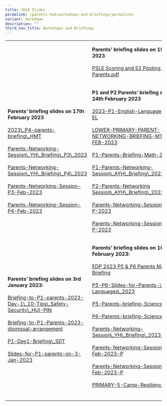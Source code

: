```yaml
---
title: 2024 Slides
permalink: /parents-hub/workshops-and-briefings/permalink/
variant: markdown
description: ""
third_nav_title: Workshops and Briefings
---
```

<table>
<tbody>
<tr>
<td rowspan="1" colspan="1">
<p></p>
</td>
<td rowspan="1" colspan="1">
<p><strong>Parents’ briefing slides on 19th&nbsp;May 2023</strong> 
<br>
<br><a href="https://drive.google.com/file/d/1_ri9dFL6XCtVwXxIhNg2_8ICstuqhw57/view?usp=sharing" rel="noopener noreferrer nofollow" target="_blank">PSLE Scoring and S1 Posting 2023 - Parents.pdf</a> 
<br>
</p>
</td>
</tr>
<tr>
<td rowspan="1" colspan="1">
<p><strong>Parents’ briefing slides on 17th February 2023</strong> 
<br>
<br><a href="https://drive.google.com/file/d/1Vb9qdlRLXpcV96h8PPjZEgPzBDHya5pm/view?usp=sharing" rel="noopener noreferrer nofollow" target="_blank">2023\_P4-parents-briefing\_HMT<br><br></a> 
<a href="https://drive.google.com/file/d/1kPpKlBFCAKHQOYXNxZD2K8RGe_NQnJ2k/view?usp=sharing" rel="noopener noreferrer nofollow" target="_blank">Parents-Networking-Session\_YH\_Briefing\_P3\_2023</a>
<br>
<br><a href="https://drive.google.com/file/d/1TuiNVTi_PFPxcjKXdTU0Y6da-URxaRej/view?usp=sharing" rel="noopener noreferrer nofollow" target="_blank">Parents-Networking-Session\_YH\_Briefing\_P4\_2023</a> 
<br>
<br><a href="https://drive.google.com/file/d/1QOfq6_prghJ6YiE2bxhU8ihlk7-2FVLP/view?usp=sharing" rel="noopener noreferrer nofollow" target="_blank">Parents-Networking-Session-P3-Feb-2023</a> 
<br>
<br><a href="https://drive.google.com/file/d/1LR3JfrIRBk0awSjN1bidEdg6Jk6Vz-ll/view?usp=share\_link" rel="noopener noreferrer nofollow" target="_blank">Parents-Networking-Session-P4-Feb-2023</a> 
<br>
</p>
</td>
<td rowspan="1" colspan="1">
<p><strong>P1 and P2 Parents’ briefing slides on 24th February 2023</strong> 
<br>
<br><a href="https://drive.google.com/file/d/1gA32gIsj9LNkAHsr3kdspRqWb8N3CuK2/view?usp=share\_link" rel="noopener noreferrer nofollow" target="_blank">2023-P1-English-Language-Briefing-EL <br><br></a> 
<a href="https://drive.google.com/file/d/1Jx8QiLOMQ3jujalf4i5VoMCD_VoOKxO0/view?usp=share\_link" rel="noopener noreferrer nofollow" target="_blank">LOWER-PRIMARY-PARENT-NETWORKING-BRIEFING-MTL-24-FEB-2023</a>
<br>
<br><a href="https://drive.google.com/file/d/11tzEOm8_HQ30-kqQPAxTMoAcI81HovEr/view?usp=share\_link" rel="noopener noreferrer nofollow" target="_blank">P1-Parents-Briefing-Math-2023</a> 
<br>
<br><a href="https://drive.google.com/file/d/1NY54TTFaPfiFTKs5Gf1kSU2VXv0ZjRPU/view?usp=share\_link" rel="noopener noreferrer nofollow" target="_blank">P1-Parents-Networking-Session\_AYH\_Briefing\_2023</a> 
<br>
<br><a href="https://drive.google.com/file/d/1kxfbBZafbAK7lrFSQrz-HleiDlpwt77t/view?usp=share\_link" rel="noopener noreferrer nofollow" target="_blank">P2-Parents-Networking Session\_AYH\_Briefing\_2023\_updated</a> 
<br>
<br><a href="https://drive.google.com/file/d/1wcCSXbIKBjsTIVekE1aVypwbNLbqAWh7/view?usp=share\_link" rel="noopener noreferrer nofollow" target="_blank">Parents-Networking-Session-P1-by-P-2023</a> 
<br>
<br><a href="https://drive.google.com/file/d/1iYsxL_lOoLvlfr7Qq7aV0fOHHq8DBqds/view?usp=sharing" rel="noopener noreferrer nofollow" target="_blank">Parents-Networking-Session-P2-by-P-2023</a> 
</p>
</td>
</tr>
<tr>
<td rowspan="1" colspan="1">
<p><strong>Parents’ briefing slides on 3rd January 2023:</strong> 
<br>
<br><a href="https://docs.google.com/presentation/d/1w8zmILRB5EFWI-iDezex6fD5Ga_7r4QR/edit?usp=share\_link&amp;ouid=109705388736542203935&amp;rtpof=true&amp;sd=true" rel="noopener noreferrer nofollow" target="_blank">Briefing-to-P1-parents-2023-Day-1\_10-Tips\_Safety-Security\_HUI-PIN<br></a> 
<br><a rel="noopener noreferrer nofollow" target="_blank"> </a><a href="https://docs.google.com/presentation/d/1QAZtlY7bFeXwZEIVpcgAr83TkUjulFTb/edit?usp=share\_link&amp;ouid=109705388736542203935&amp;rtpof=true&amp;sd=true" rel="noopener noreferrer nofollow" target="_blank">Briefing-to-P1-Parents-2023-dismissal-arrangement</a> 
<br>
<br><a href="https://docs.google.com/presentation/d/1VYD9PjfofhGR1B6nrfymOdy3QKLKr_gh/edit?usp=share\_link&amp;ouid=109705388736542203935&amp;rtpof=true&amp;sd=true" rel="noopener noreferrer nofollow" target="_blank">P1-Day1-Briefing\_SDT</a> 
<br>
<br><a href="https://docs.google.com/presentation/d/1cZF-SxAHxX5MSWzZZZpfRp-xO0KXt8qD/edit?usp=share\_link&amp;ouid=109705388736542203935&amp;rtpof=true&amp;sd=true" rel="noopener noreferrer nofollow" target="_blank">Slides-for-P1-parents-on-3-Jan-2023</a> 
</p>
</td>
<td rowspan="1" colspan="1">
<p><strong>Parents’ briefing slides on 10th February 2023:</strong> 
<br>
<br><a href="https://drive.google.com/file/d/1VHOHpsmTFRG9V4cMguR_IxkTdYr1oiJS/view?usp=share\_link" rel="noopener noreferrer nofollow" target="_blank">EDP 2023 P5 &amp; P6 Parents Math Briefing<br><br></a> 
<a href="https://drive.google.com/file/d/1snJme6rWYaWr7AYFCkA8TGG_LScdXS6W/view?usp=share\_link" rel="noopener noreferrer nofollow" target="_blank">P5-P6-Slides-for-Parents-\_-EL-MT-Languages\_2023
<br>
</a>
<br><a href="https://drive.google.com/file/d/1Ff_DN5fhYJGYsHAyqytOGMMMEXwckp4b/view?usp=share\_link" rel="noopener noreferrer nofollow" target="_blank">P5-Parents-briefing-Science-2023 <br><br></a> 
<a href="https://drive.google.com/file/d/1S4c2zMWSy6jmvtsZVv2YewXyqA4aT6J5/view?usp=share\_link" rel="noopener noreferrer nofollow" target="_blank">P6-Parents-briefing-Science-2023
<br>
<br>
</a> <a href="https://drive.google.com/file/d/1gmAH8w9GXsZSaLEL2tz1iJC9YXRVbk_a/view?usp=share\_link" rel="noopener noreferrer nofollow" target="_blank">Parents-Networking-Session\_YH\_Briefing\_2023-P56 <br><br></a> 
<a href="https://drive.google.com/file/d/1M-Mz2cZnl4DGwwNEF7sWn3n6jAC2cIZ3/view?usp=share\_link" rel="noopener noreferrer nofollow" target="_blank">Parents-Networking-Session-P5-10-Feb-2023-P
<br>
<br>
</a> <a href="https://drive.google.com/file/d/15HOJGvc20pMTOm5xFE3Oauhz01I-JRZV/view?usp=share\_link" rel="noopener noreferrer nofollow" target="_blank">Parents-Networking-Session-P6-10-Feb-2023-P<br><br></a> 
<a href="https://drive.google.com/file/d/11i7Be5wlO-GaqM9PrvtDMCMjqhmOMQiG/view?usp=share\_link" rel="noopener noreferrer nofollow" target="_blank">PRIMARY-5-Camp-Resilience
<br>
<br>
</a>
</p>
</td>
</tr>
</tbody>
</table>
<p></p>